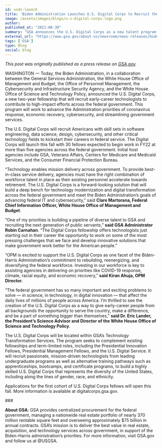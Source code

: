 ```yaml
---
id: usdc-launch
title: 'Biden Administration Launches U.S. Digital Corps to Recruit the Next Generation of Technology Talent to Federal Service'
image: /assets/images/blogs/u-s-digital-corps-logo.png
author: 
published_at: "2021-08-30"
summary: "GSA announces the U.S. Digital Corps as a new talent program that will recruit software engineers, data scientists, and other technologists to improve citizen-facing services in partnership with OPM and the White House."
external_url: "https://www.gsa.gov/about-us/newsroom/news-releases/biden-administration-launches-us-digital-corps-to-recruit-the-next-generation-of-technology-talent-to-federal-service-08302021"
tags: ['GSA']
type: Blog
social: blog
---
```


*This post was originally published as a press release on [GSA.gov](https://www.gsa.gov/about-us/newsroom/news-releases/biden-administration-launches-us-digital-corps-to-recruit-the-next-generation-of-technology-talent-to-federal-service-08302021).*

WASHINGTON — Today, the Biden Administration, in a collaboration between the General Services Administration, the White House Office of Management and Budget, the Office of Personnel Management, the Cybersecurity and Infrastructure Security Agency, and the White House Office of Science and Technology Policy, announced the U.S. Digital Corps, a new two-year fellowship that will recruit early-career technologists to contribute to high-impact efforts across the federal government. This program will work to advance the Administration priorities of coronavirus response, economic recovery, cybersecurity, and streamlining government services.

The U.S. Digital Corps will recruit Americans with skill sets in software engineering, data science, design, cybersecurity, and other critical technology fields to kickstart their careers in federal service. The Digital Corps will launch this fall with 30 fellows expected to begin work in FY22 at more than five agencies across the federal government. Initial host agencies include GSA, Veterans Affairs, Centers for Medicare and Medicaid Services, and the Consumer Financial Protection Bureau.

“Technology enables mission delivery across government. To provide best-in-class service delivery, agencies must have the right combination of workforce talent in place as their existing personnel accelerate towards retirement. The U.S. Digital Corps is a forward-looking solution that will build a deep bench for technology modernization and digital transformation across the federal government and meet the Biden Administration’s goals of advancing federal IT and cybersecurity,” said **Clare Martorana, Federal Chief Information Officer, White House Office of Management and Budget**.

“One of my priorities is building a pipeline of diverse talent to GSA and recruiting the next generation of public servants,” **said GSA Administrator Robin Carnahan**. “The Digital Corps fellowship offers technologists just starting out in their career the opportunity to work on some of the most pressing challenges that we face and develop innovative solutions that make government work better for the American people.”

“OPM is excited to support the U.S. Digital Corps as one facet of the Biden-Harris Administration’s commitment to rebuilding, reenergizing, and diversifying the federal workforce. Investing in our workforce is key to assisting agencies in delivering on priorities like COVID-19 response, climate, racial equity, and economic recovery,” **said Kiran Ahuja, OPM Director**.

“The federal government has so many important and exciting problems to solve — in science, in technology, in digital innovation — that affect the daily lives of millions of people across America. I’m thrilled to see the creation of the U.S. Digital Corps as a way to give early-career people from all backgrounds the opportunity to serve the country, make a difference, and be a part of something bigger than themselves,” **said Dr. Eric Lander, the President’s Science Advisor and Director of the White House Office of Science and Technology Policy**.

The U.S. Digital Corps will be located within GSA’s Technology Transformation Services. The program seeks to complement existing fellowships and term-limited roles, including the Presidential Innovation Fellows, Presidential Management Fellows, and the U.S. Digital Service. It will recruit passionate, mission-driven technologists from leading undergraduate programs as well as alternative training pathways such as apprenticeships, bootcamps, and certificate programs, to build a highly skilled U.S. Digital Corps that represents the diversity of the United States, including along the lines of gender, race, and ethnicity.

Applications for the first cohort of U.S. Digital Corps fellows will open this fall. More information is available at digitalcorps.gsa.gov.

\###

**About GSA**: GSA provides centralized procurement for the federal government, managing a nationwide real estate portfolio of nearly 370 million rentable square feet and overseeing approximately $75 billion in annual contracts. GSA’s mission is to deliver the best value in real estate, acquisition, and technology services across government, in support of the Biden-Harris administration’s priorities. For more information, visit GSA.gov and follow us at @USGSA.

 

